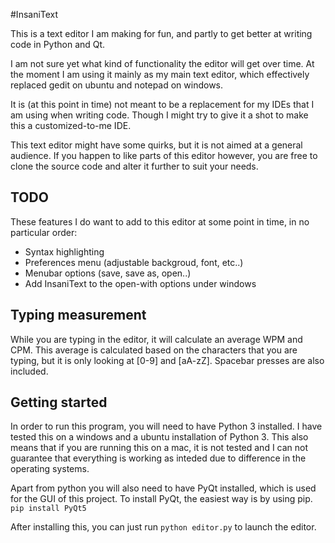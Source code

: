 #InsaniText

This is a text editor I am making for fun, and partly to get better at writing code in Python and Qt.

I am not sure yet what kind of functionality the editor will get over time. At the moment I am using it mainly as my main text editor, which effectively replaced gedit on ubuntu and notepad on windows. 

It is (at this point in time) not meant to be a replacement for my IDEs that I am using when writing code. Though I might try to give it a shot to make this a customized-to-me IDE. 

This text editor might have some quirks, but it is not aimed at a general audience. If you happen to like parts of this editor however, you are free to clone the source code and alter it further to suit your needs. 


## TODO
These features I do want to add to this editor at some point in time, in no particular order:

* Syntax highlighting 
* Preferences menu (adjustable backgroud, font, etc..)
* Menubar options (save, save as, open..)
* Add InsaniText to the open-with options under windows

## Typing measurement
While you are typing in the editor, it will calculate an average WPM and CPM. This average is calculated based on the characters that you are typing, but it is only looking at [0-9] and [aA-zZ]. Spacebar presses are also included. 

## Getting started
In order to run this program, you will need to have Python 3 installed. I have tested this on a windows and a ubuntu installation of Python 3. This also means that if you are running this on a mac, it is not tested and I can not guarantee that everything is working as inteded due to difference in the operating systems. 

Apart from python you will also need to have PyQt installed, which is used for the GUI of this project. To install PyQt, the easiest way is by using pip. `pip install PyQt5`

After installing this, you can just run `python editor.py` to launch the editor.